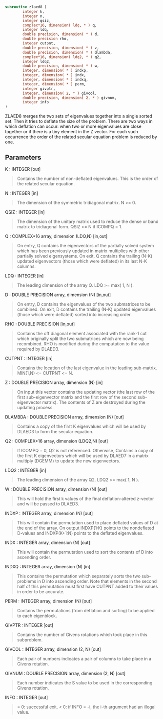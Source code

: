```fortran
subroutine zlaed8 (
        integer k,
        integer n,
        integer qsiz,
        complex*16, dimension( ldq, * ) q,
        integer ldq,
        double precision, dimension( * ) d,
        double precision rho,
        integer cutpnt,
        double precision, dimension( * ) z,
        double precision, dimension( * ) dlambda,
        complex*16, dimension( ldq2, * ) q2,
        integer ldq2,
        double precision, dimension( * ) w,
        integer, dimension( * ) indxp,
        integer, dimension( * ) indx,
        integer, dimension( * ) indxq,
        integer, dimension( * ) perm,
        integer givptr,
        integer, dimension( 2, * ) givcol,
        double precision, dimension( 2, * ) givnum,
        integer info
)
```

ZLAED8 merges the two sets of eigenvalues together into a single
sorted set.  Then it tries to deflate the size of the problem.
There are two ways in which deflation can occur:  when two or more
eigenvalues are close together or if there is a tiny element in the
Z vector.  For each such occurrence the order of the related secular
equation problem is reduced by one.

## Parameters
K : INTEGER [out]
> Contains the number of non-deflated eigenvalues.
> This is the order of the related secular equation.

N : INTEGER [in]
> The dimension of the symmetric tridiagonal matrix.  N >= 0.

QSIZ : INTEGER [in]
> The dimension of the unitary matrix used to reduce
> the dense or band matrix to tridiagonal form.
> QSIZ >= N if ICOMPQ = 1.

Q : COMPLEX\*16 array, dimension (LDQ,N) [in,out]
> On entry, Q contains the eigenvectors of the partially solved
> system which has been previously updated in matrix
> multiplies with other partially solved eigensystems.
> On exit, Q contains the trailing (N-K) updated eigenvectors
> (those which were deflated) in its last N-K columns.

LDQ : INTEGER [in]
> The leading dimension of the array Q.  LDQ >= max( 1, N ).

D : DOUBLE PRECISION array, dimension (N) [in,out]
> On entry, D contains the eigenvalues of the two submatrices to
> be combined.  On exit, D contains the trailing (N-K) updated
> eigenvalues (those which were deflated) sorted into increasing
> order.

RHO : DOUBLE PRECISION [in,out]
> Contains the off diagonal element associated with the rank-1
> cut which originally split the two submatrices which are now
> being recombined. RHO is modified during the computation to
> the value required by DLAED3.

CUTPNT : INTEGER [in]
> Contains the location of the last eigenvalue in the leading
> sub-matrix.  MIN(1,N) <= CUTPNT <= N.

Z : DOUBLE PRECISION array, dimension (N) [in]
> On input this vector contains the updating vector (the last
> row of the first sub-eigenvector matrix and the first row of
> the second sub-eigenvector matrix).  The contents of Z are
> destroyed during the updating process.

DLAMBDA : DOUBLE PRECISION array, dimension (N) [out]
> Contains a copy of the first K eigenvalues which will be used
> by DLAED3 to form the secular equation.

Q2 : COMPLEX\*16 array, dimension (LDQ2,N) [out]
> If ICOMPQ = 0, Q2 is not referenced.  Otherwise,
> Contains a copy of the first K eigenvectors which will be used
> by DLAED7 in a matrix multiply (DGEMM) to update the new
> eigenvectors.

LDQ2 : INTEGER [in]
> The leading dimension of the array Q2.  LDQ2 >= max( 1, N ).

W : DOUBLE PRECISION array, dimension (N) [out]
> This will hold the first k values of the final
> deflation-altered z-vector and will be passed to DLAED3.

INDXP : INTEGER array, dimension (N) [out]
> This will contain the permutation used to place deflated
> values of D at the end of the array. On output INDXP(1:K)
> points to the nondeflated D-values and INDXP(K+1:N)
> points to the deflated eigenvalues.

INDX : INTEGER array, dimension (N) [out]
> This will contain the permutation used to sort the contents of
> D into ascending order.

INDXQ : INTEGER array, dimension (N) [in]
> This contains the permutation which separately sorts the two
> sub-problems in D into ascending order.  Note that elements in
> the second half of this permutation must first have CUTPNT
> added to their values in order to be accurate.

PERM : INTEGER array, dimension (N) [out]
> Contains the permutations (from deflation and sorting) to be
> applied to each eigenblock.

GIVPTR : INTEGER [out]
> Contains the number of Givens rotations which took place in
> this subproblem.

GIVCOL : INTEGER array, dimension (2, N) [out]
> Each pair of numbers indicates a pair of columns to take place
> in a Givens rotation.

GIVNUM : DOUBLE PRECISION array, dimension (2, N) [out]
> Each number indicates the S value to be used in the
> corresponding Givens rotation.

INFO : INTEGER [out]
> = 0:  successful exit.
> < 0:  if INFO = -i, the i-th argument had an illegal value.
